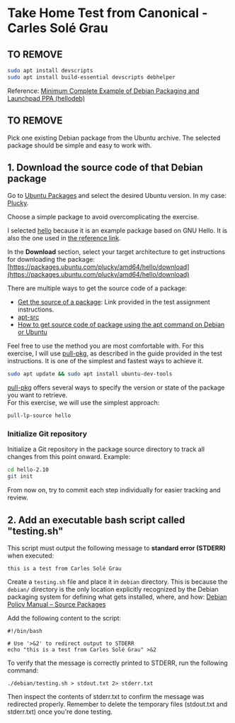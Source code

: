 # Take Home Test from Canonical - Carles Solé Grau

## TO REMOVE

```bash
sudo apt install devscripts
sudo apt install build-essential devscripts debhelper
```

Reference:
[Minimum Complete Example of Debian Packaging and Launchpad PPA (hellodeb)](https://metebalci.com/blog/a-minimum-complete-example-of-debian-packaging-and-launchpad-ppa-hellodeb/)

## TO REMOVE

Pick one existing Debian package from the Ubuntu archive. The selected package should be simple and easy to work with.

## 1. Download the source code of that Debian package

Go to [Ubuntu Packages](https://packages.ubuntu.com/) and select the desired Ubuntu version.
In my case: [Plucky](https://packages.ubuntu.com/plucky/).

Choose a simple package to avoid overcomplicating the exercise.

I selected [hello](https://packages.ubuntu.com/plucky/hello) because it is an example package based on GNU Hello.
It is also the one used in [the reference link](https://pastebin.ubuntu.com/p/hZ4sH647Jt/).

In the **Download** section, select your target architecture to get instructions for downloading the package:
[https://packages.ubuntu.com/plucky/amd64/hello/download](https://packages.ubuntu.com/plucky/amd64/hello/download)

There are multiple ways to get the source code of a package:
- [Get the source of a package](https://canonical-ubuntu-packaging-guide.readthedocs-hosted.com/en/latest/how-to/get-package-source/): Link provided in the test assignment instructions.
- [apt-src](https://manpages.ubuntu.com/manpages/plucky/man1/apt-src.1p.html)
- [How to get source code of package using the apt command on Debian or Ubuntu](https://www.cyberciti.biz/faq/how-to-get-source-code-of-package-using-the-apt-command-on-debian-or-ubuntu/)

Feel free to use the method you are most comfortable with.
For this exercise, I will use [pull-pkg](https://canonical-ubuntu-packaging-guide.readthedocs-hosted.com/en/latest/how-to/get-package-source/#pull-pkg), as described in the guide provided in the test instructions. It is one of the simplest and fastest ways to achieve it.

```bash
sudo apt update && sudo apt install ubuntu-dev-tools
```

[pull-pkg](https://canonical-ubuntu-packaging-guide.readthedocs-hosted.com/en/latest/how-to/get-package-source/#pull-pkg) offers several ways to specify the version or state of the package you want to retrieve.  
For this exercise, we will use the simplest approach:

```bash
pull-lp-source hello
```

### Initialize Git repository

Initialize a Git repository in the package source directory to track all changes from this point onward.
Example:

```bash
cd hello-2.10
git init
```

From now on, try to commit each step individually for easier tracking and review.

## 2. Add an executable bash script called "testing.sh"

This script must output the following message to **standard error (STDERR)** when executed:

```
this is a test from Carles Solé Grau
```

Create a `testing.sh` file and place it in `debian` directory.
This is because the `debian/` directory is the only location explicitly recognized by the Debian packaging system for defining what gets installed, where, and how: [Debian Policy Manual – Source Packages](https://www.debian.org/doc/debian-policy/ch-source.html)

Add the following content to the script:

```
#!/bin/bash

# Use '>&2' to redirect output to STDERR
echo "this is a test from Carles Solé Grau" >&2
```

To verify that the message is correctly printed to STDERR, run the following command:
```
./debian/testing.sh > stdout.txt 2> stderr.txt
```

Then inspect the contents of stderr.txt to confirm the message was redirected properly.
Remember to delete the temporary files (stdout.txt and stderr.txt) once you're done testing.
